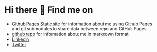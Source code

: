 # Hi there 👋 Find me on

- [Github Pages Static site](https://dschveninger.github.io/index.html) for information about me using Github Pages and git submodules to share data between repo and GitHub Pages
- [github repo](https://github.com/dschveninger/dougschveninger/) for information about me in markdown format
- [LinkedIn](https://www.linkedin.com/in/dougschveninger/)
- [Twitter](https://twitter.com/ishootsportsstl)

<!--
**dschveninger/dschveninger** is a ✨ _special_ ✨ repository because its `README.md` (this file) appears on your GitHub profile.

Here are some ideas to get you started:

- 🔭 I’m currently working on ...
- 🌱 I’m currently learning ...
- 👯 I’m looking to collaborate on ...
- 🤔 I’m looking for help with ...
- 💬 Ask me about ...
- 📫 How to reach me: ...
- 😄 Pronouns: ...
- ⚡ Fun fact: ...
-->
